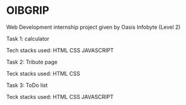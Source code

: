 # OIBGRIP
Web Development internship project given by Oasis Infobyte (Level 2)

Task 1: calculator 

Tech stacks used: HTML CSS JAVASCRIPT



Task 2: Tribute page 

Teck stacks used: HTML CSS




Task 3: ToDo list

Teck stacks used: HTML CSS JAVASCRIPT
